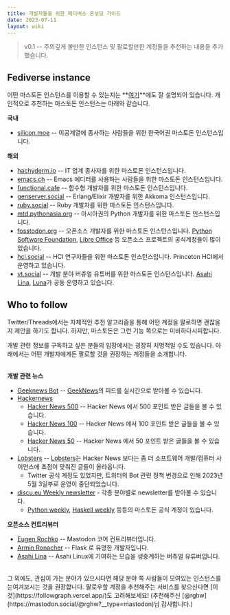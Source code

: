 ```yaml
---
title: 개발자들을 위한 페디버스 온보딩 가이드
date: 2023-07-11
layout: wiki
---
```


> v0.1 -- 주의깊게 볼만한 인스턴스 및 팔로할만한 계정들을 추천하는 내용을 추가했습니다.

## Fediverse instance

어떤 마스토돈 인스턴스를 이용할 수 있는지는 **[여기](https://joinmastodon.org/servers)**에도 잘 설명되어 있습니다. 개인적으로 추천하는 마스토돈 인스턴스는 아래와 같습니다.

**국내**
* [silicon.moe](https://social.silicon.moe?__type=mastodon) -- 이공계열에 종사하는 사람들을 위한 한국어권 마스토돈 인스턴스입니다.

**해외**
* [hachyderm.io](https://hachyderm.io?__type=mastodon) -- IT 업계 종사자를 위한 마스토돈 인스턴스입니다.
* [emacs.ch](https://emacs.ch?__type=mastodon) -- Emacs 에디터를 사용하는 사람들을 위한 마스토돈 인스턴스입니다.
* [functional.cafe](https://functional.cafe/?__type=mastodon) -- 함수형 개발자를 위한 마스토돈 인스턴스입니다.
* [genserver.social](https://genserver.social/?__type=mastodon) -- Erlang/Elixir 개발자를 위한 Akkoma 인스턴스입니다.
* [ruby.social](https://ruby.social?__type=mastodon) -- Ruby 개발자를 위한 마스토돈 인스턴스입니다.
* [mtd.pythonasia.org](https://mtd.pythonasia.org?__type=mastodon) -- 아시아권의 Python 개발자를 위한 마스토돈 인스턴스입니다.
* [fosstodon.org](https://fosstodon.org?__type=mastodon) -- 오픈소스 개발자를 위한 마스토돈 인스턴스입니다. [Python Software Foundation](https://fosstodon.org/@ThePSF?__type=mastodon), [Libre Office](https://fosstodon.org/@libreoffice?__type=mastodon) 등 오픈소스 프로젝트의 공식계정들이 많이 있습니다.
* [hci.social](https://hci.social?__type=mastodon) -- HCI 연구자들을 위한 마스토돈 인스턴스입니다. Princeton HCI에서 운영하고 있습니다.
* [vt.social](https://vt.social/?__type=mastodon) -- 개발 분야 버츄얼 유튜버를 위한 마스토돈 인스턴스입니다. [Asahi Lina](https://vt.social/@lina?__type=mastodon), [Luna](https://vt.social/@lunafoxgirlvt?__type=mastodon)가  공동 운영하고 있습니다.

## Who to follow

Twitter/Threads에서는 자체적인 추천 알고리즘을 통해 어떤 계정을 팔로하면 괜찮을지 제안을 하기도 합니다. 하지만, 마스토돈은 그런 기능 쪽으로는 미비하다시피합니다. 

개발 관련 정보를 구독하고 싶은 분들의 입장에서는 굉장히 치명적일 수도 있습니다. 아래에서는 어떤 개발자에게든 팔로할 것을 권장하는 계정들을 소개합니다.
<br/>
<br/>

**개발 관련 뉴스**
* [Geeknews Bot](https://twingyeo.kr/@geeknewsbot?__type=mastodon) -- [GeekNews](https://news.hada.io)의 피드를 실시간으로 받아볼 수 있습니다.
* [Hackernews](https://news.ycombinator.com)
  * [Hacker News 500](https://social.lansky.name/hn500?__type=mastodon) -- Hacker News 에서 500 포인트 받은 글들을 볼 수 있습니다.
  * [Hacker News 100](https://social.lansky.name/hn100?__type=mastodon) -- Hacker News 에서 100 포인트 받은 글들을 볼 수 있습니다.
  * [Hacker News 50](https://social.lansky.name/hn50?__type=mastodon) -- Hacker News 에서 50 포인트 받은 글들을 볼 수 있습니다.
* [Lobsters](https://botsin.space/@lobsters?__type=mastodon) -- [Lobsters](https://lobste.rs)는 Hacker News 보다는 좀 더 소프트웨어 개발/컴퓨터 사이언스에 초점이 맞춰진 글들이 올라옵니다.
  * Twitter 공식 계정도 있었지만, 트위터의 Bot 관련 정책 변경으로 인해 2023년 5월 3일부로 운영이 중단되었습니다.
* [discu.eu Weekly newsletter](https://discu.eu/weekly/) - 각종 분야별로 newsletter를 받아볼 수 있습니다.
  * [Python weekly](https://mastodon.social/@python_discussions?__type=mastodon), [Haskell weekly](https://mastodon.social/@haskell_discussions?__type=mastodon) 등등의 마스토돈 공식 계정이 있습니다.

**오픈소스 컨트리뷰터**
* [Eugen Rochko](https://mastodon.social/@Gargron?__type=mastodon) -- Mastodon 코어 컨트리뷰터입니다.
* [Armin Ronacher](https://hachyderm.io/@mitsuhiko?__type=mastodon) -- Flask 로 유명한 개발자입니다.
* [Asahi Lina](https://vt.social/@lina?__type=mastodon) -- Asahi Linux에 기여하는 모습을 생중계하는 버츄얼 유튜버입니다.

<br/>
그 외에도, 관심이 가는 분야가 있으시다면 해당 분야 쪽 사람들이 모여있는 인스턴스를 눈여겨보시는 것을 권장합니다. 팔로우할 계정을 추천해주는 서비스를 찾으신다면 [이것](https://followgraph.vercel.app/)도 고려해보세요! (추천해주신 [@rghw](https://mastodon.social/@rghw?__type=mastodon)님 감사합니다.)
